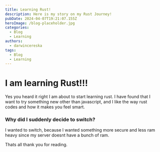 ```yaml
---
title: Learning Rust!
description: Here is my story on my Rust Journey!
pubDate: 2024-04-07T19:21:07.155Z
heroImage: /blog-placeholder.jpg
categories:
  - Blog
  - Learning
authors:
  - darwincereska
tags:
  - Blog
  - Learning
---
```

# I am learning Rust!!!

Yes you heard it right I am about to start learning rust. I have found that I want to try something new other than javascript, and I like the way rust codes and how it makes you feel smart.

### Why did I suddenly decide to switch?
I wanted to switch, because I wanted something more secure and less ram heavy since my server doesnt have a bunch of ram.

Thats all thank you for reading.